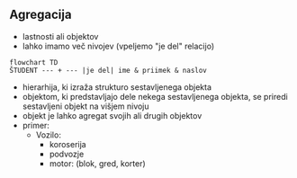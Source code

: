 ## Agregacija
- lastnosti ali objektov
- lahko imamo več nivojev (vpeljemo "je del" relacijo)
```mermaid
flowchart TD
ŠTUDENT --- + --- |je del| ime & priimek & naslov
```
- hierarhija, ki izraža strukturo sestavljenega objekta
- objektom, ki predstavljajo dele nekega sestavljenega objekta, se priredi sestavljeni objekt na višjem nivoju
- objekt je lahko agregat svojih ali drugih objektov
- primer:
	- Vozilo:
		- koroserija
		- podvozje
		- motor: (blok, gred, korter)

